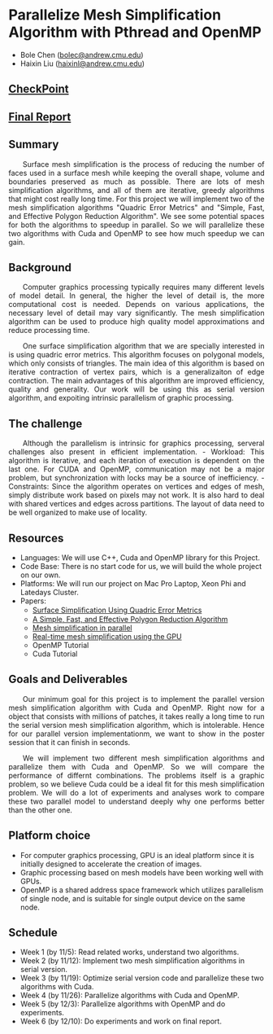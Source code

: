 # Parallelize Mesh Simplification Algorithm with Pthread and OpenMP

- Bole Chen (bolec@andrew.cmu.edu)
- Haixin Liu (haixinl@andrew.cmu.edu)

## [CheckPoint](./checkpoint)
## [Final Report](./ProjectReport.pdf)

## Summary

<p align="justify">&emsp;&emsp;Surface mesh simplification is the process of reducing the number of faces used in a surface mesh while keeping the overall shape, volume and boundaries preserved as much as possible. There are lots of mesh simplification algorithms, and all of them are iterative, greedy algorithms that might cost really long time. For this project we will implement two of the mesh simplification algorithms "Quadric Error Metrics" and "Simple, Fast, and Effective Polygon Reduction Algorithm". We see some potential spaces for both the algorithms to speedup in parallel. So we will parallelize these two algorithms with Cuda and OpenMP to see how much speedup we can gain.</p> 

## Background

<p align="justify">&emsp;&emsp;Computer graphics processing typically requires many different levels of model detail. In general, the higher the level of detail is, the more computational cost is needed. Depends on various applications, the necessary level of detail may vary significantly. The mesh simplification algorithm can be used to produce high quality model approximations and reduce processing time.</p>

<p align="justify">&emsp;&emsp;One surface simplification algorithm that we are specially interested in is using quadric error metrics. This algorithm focuses on polygonal models, which only consists of triangles. The main idea of this algorithm is based on iterative contraction of vertex pairs, which is a generalizaiton of edge contraction. The main advantages of this algorithm are improved efficiency, quality and generality. Our work will be using this as serial version algorithm, and expoiting intrinsic parallelism of graphic processing.</p>

## The challenge

<p align="justify">&emsp;&emsp;Although the parallelism is intrinsic for graphics processing, serveral challenges also present in efficient implementation.
- Workload: This algorithm is iterative, and each iteration of execution is dependent on the last one. For CUDA and OpenMP, communication may not be a major problem, but synchronization with locks may be a source of inefficiency.
- Constraints: Since the algorithm operates on vertices and edges of mesh, simply distribute work based on pixels may not work. It is also hard to deal with shared vertices and edges across partitions. The layout of data need to be well organized to make use of locality.</p>

## Resources

- Languages: We will use C++, Cuda and OpenMP library for this Project. 
- Code Base: There is no start code for us, we will build the whole project on our own.
- Platforms: We will run our project on Mac Pro Laptop, Xeon Phi and Latedays Cluster.
- Papers:
  + [Surface Simpliﬁcation Using Quadric Error Metrics](https://people.eecs.berkeley.edu/~jrs/meshpapers/GarlandHeckbert2.pdf)
  + [A Simple, Fast, and Effective Polygon Reduction Algorithm](http://pds26.egloos.com/pds/201402/12/11/gdmag.pdf)
  + [Mesh simplification in parallel](https://pdfs.semanticscholar.org/ee52/0300bcbfcd768943d1734357d507c9e6b4d0.pdf)
  + [Real-time mesh simplification using the GPU](https://dl.acm.org/citation.cfm?id=1230128)
  + OpenMP Tutorial
  + Cuda Tutorial

## Goals and Deliverables

<p align="justify">&emsp;&emsp;Our minimum goal for this project is to implement the parallel version mesh simplification algorithm with Cuda and OpenMP. Right now for a object that consists with millions of patches, it takes really a long time to run the serial version mesh simplification algorithm, which is intolerable. Hence for our parallel version implementationm, we want to show in the poster session that it can finish in seconds.</p>

<p align="justify">&emsp;&emsp;We will implement two different mesh simplification algorithms and parallelize them with Cuda and OpenMP. So we will compare the performance of differnt combinations. The problems itself is a graphic problem, so we believe Cuda could be a ideal fit for this mesh simplification problem. We will do a lot of experiments and analyses work to compare these two parallel model to understand deeply why one performs better than the other one. </p>

## Platform choice 

- For computer graphics processing, GPU is an ideal platform since it is initially designed to accelerate the creation of images.
- Graphic processing based on mesh models have been working well with GPUs.
- OpenMP is a shared address space framework which utilizes parallelism of single node, and is suitable for single output device on the same node.

## Schedule

- Week 1 (by 11/5):  Read related works, understand two algorithms.
- Week 2 (by 11/12): Implement two mesh simplification algorithms in serial version.
- Week 3 (by 11/19): Optimize serial version code and parallelize these two algorithms with Cuda.
- Week 4 (by 11/26): Parallelize algorithms with Cuda and OpenMP.
- Week 5 (by 12/3):  Parallelize algorithms with OpenMP and do experiments.
- Week 6 (by 12/10): Do experiments and work on final report.
